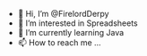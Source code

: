 - 👋 Hi, I’m @FirelordDerpy
- 👀 I’m interested in Spreadsheets
- 🌱 I’m currently learning Java
- 📫 How to reach me ...

<!---
FirelordDerpy/FirelordDerpy is a ✨ special ✨ repository because its `README.md` (this file) appears on your GitHub profile.
You can click the Preview link to take a look at your changes.
--->
